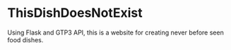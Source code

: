 # ThisDishDoesNotExist
Using Flask and GTP3 API, this is a website for creating never before seen food dishes.
